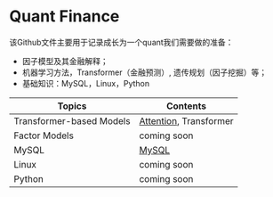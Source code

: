 Quant Finance
==============================
该Github文件主要用于记录成长为一个quant我们需要做的准备：
- 因子模型及其金融解释；
- 机器学习方法，Transformer（金融预测）, 遗传规划（因子挖掘）等；
- 基础知识：MySQL，Linux，Python

|Topics                     |         Contents                                |                                              
| ---                       |---                                              |                                        
|Transformer-based Models   |[Attention](./notebooks/Topic1.md), Transformer  |          
|Factor Models              |         coming soon                             |
|MySQL                      |  [MySQL](./notebooks/MySQL.md)                  |                                   
|Linux                      |    coming soon                                  |       
|Python                     |    coming soon                                  |
 
